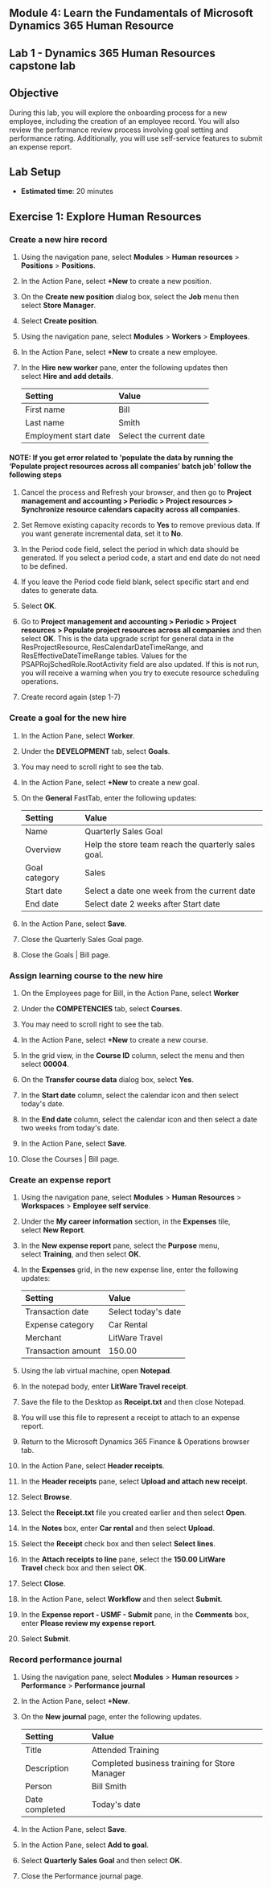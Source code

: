 ## Module 4: Learn the Fundamentals of Microsoft Dynamics 365 Human Resource

## Lab 1 - Dynamics 365 Human Resources capstone lab

## Objective

During this lab, you will explore the onboarding process for a new employee, including the creation of an employee record. You will also review the performance review process involving goal setting and performance rating. Additionally, you will use self-service features to submit an expense report.

## Lab Setup

- **Estimated time**: 20 minutes 

## Exercise 1: Explore Human Resources

### Create a new hire record

1. Using the navigation pane, select **Modules** > **Human resources** > **Positions** > **Positions**.

1. In the Action Pane, select **+New** to create a new position.

1. On the **Create new position** dialog box, select the **Job** menu then select **Store Manager**.

1. Select **Create position**.

1. Using the navigation pane, select **Modules** > **Workers** > **Employees**.

1. In the Action Pane, select **+New** to create a new employee.

1. In the **Hire new worker** pane, enter the following updates then select **Hire and add details**.

    | **Setting** | **Value** |
    | :--- | :---- |
    | First name | Bill |
    | Last name | Smith |
    | Employment start date | Select the current date|
    
#### NOTE: If you get error related to 'populate the data by running the ‘Populate project resources across all companies’ batch job' follow the following steps

1. Cancel the process and Refresh your browser, and then go to **Project management and accounting > Periodic > Project resources > Synchronize resource calendars capacity across all companies**.

1. Set Remove existing capacity records to **Yes** to remove previous data. If you want generate incremental data, set it to **No**.

1. In the Period code field, select the period in which data should be generated. If you select a period code, a start and end date do not need to be defined.

1. If you leave the Period code field blank, select specific start and end dates to generate data.

1. Select **OK**.

1. Go to **Project management and accounting > Periodic > Project resources > Populate project resources across all companies** and then select **OK**. This is the data upgrade script for general data in the ResProjectResource, ResCalendarDateTimeRange, and ResEffectiveDateTimeRange tables. Values for the PSAPRojSchedRole.RootActivity field are also updated. If this is not run, you will receive a warning when you try to execute resource scheduling operations.

1. Create record again (step 1-7)

### Create a goal for the new hire

1. In the Action Pane, select **Worker**.

1. Under the **DEVELOPMENT** tab, select **Goals**.

1. You may need to scroll right to see the tab.

1. In the Action Pane, select **+New** to create a new goal.

1. On the **General** FastTab, enter the following updates:

    | **Setting** | **Value** |
    | :--- | :---- |
    | Name | Quarterly Sales Goal |
    | Overview | Help the store team reach the quarterly sales goal. |
    | Goal category | Sales |
    | Start date | Select a date one week from the current date |
    | End date | Select date 2 weeks after Start date |

1. In the Action Pane, select **Save**.

1. Close the Quarterly Sales Goal page.

1. Close the Goals | Bill page.

### Assign learning course to the new hire

1. On the Employees page for Bill, in the Action Pane, select **Worker**

1. Under the **COMPETENCIES** tab, select **Courses**.

1. You may need to scroll right to see the tab.

1. In the Action Pane, select **+New** to create a new course.

1. In the grid view, in the **Course ID** column, select the menu and then select **00004**.

1. On the **Transfer course data** dialog box, select **Yes**.

1. In the **Start date** column, select the calendar icon and then select today's date.

1. In the **End date** column, select the calendar icon and then select a date two weeks from today's date.

1. In the Action Pane, select **Save**.

1. Close the Courses | Bill page.

### Create an expense report

1. Using the navigation pane, select **Modules** > **Human Resources** > **Workspaces** > **Employee self service**.

1. Under the **My career information** section, in the **Expenses** tile, select **New Report**.

1. In the **New expense report** pane, select the **Purpose** menu, select **Training**, and then select **OK**.

1. In the **Expenses** grid, in the new expense line, enter the following updates:

    | **Setting** | **Value** |
    | :--- | :---- |
    | Transaction date | Select today's date |
    | Expense category | Car Rental |
    | Merchant | LitWare Travel |
    | Transaction amount | 150.00 |

1. Using the lab virtual machine, open **Notepad**.

1. In the notepad body, enter **LitWare Travel receipt**.

1. Save the file to the Desktop as **Receipt.txt** and then close Notepad.

1. You will use this file to represent a receipt to attach to an expense report.

1. Return to the Microsoft Dynamics 365 Finance & Operations browser tab.

1. In the Action Pane, select **Header receipts**.

1. In the **Header receipts** pane, select **Upload and attach new receipt**.

1. Select **Browse**.

1. Select the **Receipt.txt** file you created earlier and then select **Open**.

1. In the **Notes** box, enter **Car rental** and then select **Upload**.

1. Select the **Receipt** check box and then select **Select lines**.

1. In the **Attach receipts to line** pane, select the **150.00 LitWare Travel** check box and then select **OK**.

1. Select **Close**.

1. In the Action Pane, select **Workflow** and then select **Submit**.

1. In the **Expense report - USMF - Submit** pane, in the **Comments** box, enter **Please review my expense report**.

1. Select **Submit**.

### Record performance journal

1. Using the navigation pane, select **Modules** > **Human resources** > **Performance** > **Performance journal**

1. In the Action Pane, select **+New**.

1. On the **New journal** page, enter the following updates.


    | **Setting** | **Value** |
    | :--- | :---- |
    | Title | Attended Training |
    | Description | Completed business training for Store Manager |
    | Person | Bill Smith |
    | Date completed | Today's date |

1. In the Action Pane, select **Save**.

1. In the Action Pane, select **Add to goal**.

1. Select **Quarterly Sales Goal** and then select **OK**.

1. Close the Performance journal page.
